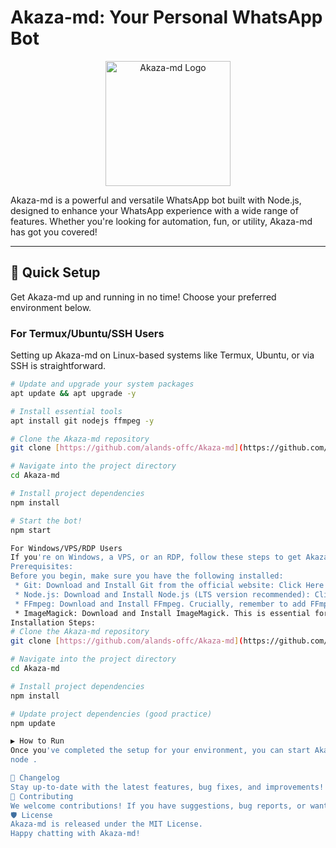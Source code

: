 # Akaza-md: Your Personal WhatsApp Bot

<p align="center">
  <img src="https://cdn.alands.xyz/files/6839464e595edbc3c978cf96?filename=images.webp" alt="Akaza-md Logo" width="200"/>
</p>

Akaza-md is a powerful and versatile WhatsApp bot built with Node.js, designed to enhance your WhatsApp experience with a wide range of features. Whether you're looking for automation, fun, or utility, Akaza-md has got you covered!

---

## 🚀 Quick Setup

Get Akaza-md up and running in no time! Choose your preferred environment below.

### For Termux/Ubuntu/SSH Users

Setting up Akaza-md on Linux-based systems like Termux, Ubuntu, or via SSH is straightforward.

```bash
# Update and upgrade your system packages
apt update && apt upgrade -y

# Install essential tools
apt install git nodejs ffmpeg -y

# Clone the Akaza-md repository
git clone [https://github.com/alands-offc/Akaza-md](https://github.com/alands-offc/Akaza-md)

# Navigate into the project directory
cd Akaza-md

# Install project dependencies
npm install

# Start the bot!
npm start

For Windows/VPS/RDP Users
If you're on Windows, a VPS, or an RDP, follow these steps to get Akaza-md running.
Prerequisites:
Before you begin, make sure you have the following installed:
 * Git: Download and Install Git from the official website: Click Here
 * Node.js: Download and Install Node.js (LTS version recommended): Click Here
 * FFmpeg: Download and Install FFmpeg. Crucially, remember to add FFmpeg to your system's PATH environment variables during installation or manually. Click Here
 * ImageMagick: Download and Install ImageMagick. This is essential for various image manipulation features. Click Here
Installation Steps:
# Clone the Akaza-md repository
git clone [https://github.com/alands-offc/Akaza-md](https://github.com/alands-offc/Akaza-md)

# Navigate into the project directory
cd Akaza-md

# Install project dependencies
npm install

# Update project dependencies (good practice)
npm update

▶️ How to Run
Once you've completed the setup for your environment, you can start Akaza-md using the following command from within the Akaza-md directory:
node .

📜 Changelog
Stay up-to-date with the latest features, bug fixes, and improvements! For a detailed history of changes, please visit our GitHub Releases page.
🙏 Contributing
We welcome contributions! If you have suggestions, bug reports, or want to contribute code, please open an issue or submit a pull request on our GitHub repository.
🛡️ License
Akaza-md is released under the MIT License.
Happy chatting with Akaza-md!

